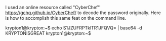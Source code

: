 I used an online resource called "CyberChef" https://gchq.github.io/CyberChef/ to decode the password originally.  Here is how to accomplish this same feat on the command line.


krypton1@krypton:~$ echo S1JZUFRPTklTR1JFQVQ= | base64 -d
KRYPTONISGREAT
krypton1@krypton:~$
